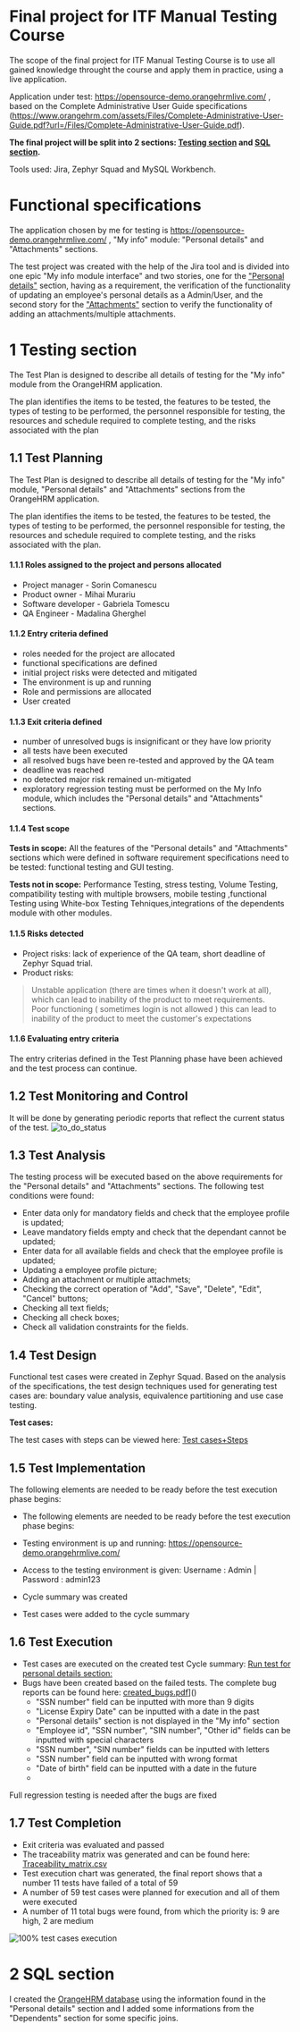 
# Final project for ITF Manual Testing Course

The scope of the final project for ITF Manual Testing Course is to use all gained knowledge throught the course and apply them in practice, using a live application. 

Application under test: https://opensource-demo.orangehrmlive.com/ , based on the Complete Administrative User Guide specifications (https://www.orangehrm.com/assets/Files/Complete-Administrative-User-Guide.pdf?url=/Files/Complete-Administrative-User-Guide.pdf).


**The final project will be split into 2 sections: [Testing section](https://github.com/madalinagherghel/manual_testing_portofolio/edit/main/Final%20Project/README.md#1-testing-section) and [SQL section](https://github.com/madalinagherghel/manual_testing_portofolio/edit/main/Final%20Project/README.md#2-sql-section).**

Tools used: Jira, Zephyr Squad and MySQL Workbench.


# Functional specifications

The application chosen by me for testing is https://opensource-demo.orangehrmlive.com/ , "My info" module: "Personal details" and "Attachments" sections.
   
The test project was created with the help of the Jira tool and is divided into one epic "My info module interface" and two stories, one for the ["Personal details"](https://github.com/madalinagherghel/manual_testing_portofolio/blob/main/Final%20Project/PersonalDetails_story.pdf) section, having as a requirement, the verification of the functionality of updating an employee's personal details as a Admin/User, and the second story for the ["Attachments"](https://github.com/madalinagherghel/manual_testing_portofolio/blob/main/Final%20Project/Attachments_story.pdf) section to verify the functionality of adding an attachments/multiple attachments.


# 1 Testing section

The Test Plan is designed to describe all details of testing for the "My info" module from the OrangeHRM application. 

The plan identifies the items to be tested, the features to be tested, the types of testing to be performed, the personnel responsible for testing, the resources and schedule required to complete testing, and the risks associated with the plan

## 1.1 Test Planning

The Test Plan is designed to describe all details of testing for the "My info" module, "Personal details" and "Attachments" sections from the OrangeHRM application. 

The plan identifies the items to be tested, the features to be tested, the types of testing to be performed, the personnel responsible for testing, the resources and schedule required to complete testing, and the risks associated with the plan.

#### 1.1.1 Roles assigned to the project and persons allocated

- Project manager - Sorin Comanescu
- Product owner - Mihai Murariu
- Software developer - Gabriela Tomescu
- QA Engineer - Madalina Gherghel

#### 1.1.2 Entry criteria defined

* roles needed for the project are allocated
* functional specifications are defined
* initial project risks were detected and mitigated
* The environment is up and running
* Role and permissions are allocated
* User created

#### 1.1.3 Exit criteria defined

* number of unresolved bugs is insignificant or they have low priority
* all tests have been executed
* all resolved bugs have been re-tested and approved by the QA team
* deadline was reached
* no detected major risk remained un-mitigated
* exploratory regression testing must be performed on the My Info module, which includes the "Personal details" and "Attachments" sections.


#### 1.1.4 Test scope

__Tests in scope:__  All the features of the "Personal details" and "Attachments" sections which were defined in software requirement specifications need to be tested: functional testing and GUI testing. 

__Tests not in scope:__ Performance Testing, stress testing, Volume Testing, compatibility testing with multiple browsers, mobile testing ,functional Testing using White-box Testing Tehniques,integrations of the dependents module with other modules. 

#### 1.1.5 Risks detected

* Project risks: lack of experience of the QA team, short deadline of Zephyr Squad trial.
* Product risks:</br> 
> Unstable application (there are times when it doesn't work at all), which can lead to inability of the product to meet requirements.</br> 
> Poor functioning ( sometimes login is not allowed ) this can lead to inability of the product to meet the customer's expectations

#### 1.1.6 Evaluating entry criteria

The entry criterias defined in the Test Planning phase have been achieved and the test process can continue. 

## 1.2 Test Monitoring and Control

It will be done by generating periodic reports that reflect the current status of the test.
![to_do_status](https://user-images.githubusercontent.com/112575459/193826816-5acac608-c16d-4b18-b7d7-1b5564456d5c.png)

## 1.3 Test Analysis

The testing process will be executed based on the above requirements for the "Personal details" and "Attachments" sections. The following test conditions were found:

* Enter data only for mandatory fields and check that the employee profile is updated;
* Leave mandatory fields empty and check that the dependant cannot be updated;
* Enter data for all available fields and check that the employee profile is updated;
* Updating a employee profile picture;
* Adding an attachment or multiple attachmets;
* Checking the correct operation of "Add", "Save", "Delete", "Edit", "Cancel" buttons;
* Checking all text fields;
* Checking all check boxes;
* Check all validation constraints for the fields.


## 1.4 Test Design

Functional test cases were created in Zephyr Squad. Based on the analysis of the specifications, the test design techniques used for generating test cases 
are: boundary value analysis, equivalence partitioning and use case testing.

**Test cases:**

The test cases with steps can be viewed here: [Test cases+Steps](https://github.com/madalinagherghel/manual_testing_portofolio/blob/main/Final%20Project/test_cases%20%2B%20steps.pdf)

## 1.5 Test Implementation

The following elements are needed to be ready before the test execution phase begins:

* The following elements are needed to be ready before the test execution phase begins:

* Testing environment is up and running: https://opensource-demo.orangehrmlive.com/
* Access to the testing environment is given: Username : Admin | Password : admin123
* Cycle summary was created
* Test cases were added to the cycle summary
 
## 1.6 Test Execution

* Test cases are executed on the created test Cycle summary: [Run test for personal details section:](https://github.com/madalinagherghel/manual_testing_portofolio/blob/main/Final%20Project/cycle_summary_execution.pdf)
* Bugs have been created based on the failed tests. The complete bug reports can be found here: [created_bugs.pdf](https://github.com/madalinagherghel/manual_testing_portofolio/blob/main/Final%20Project/all_bugs.pdf)]()
    *  "SSN number" field can be inputted with more than 9 digits
    *  "License Expiry Date" can be inputted with a date in the past
    *  "Personal details" section is not displayed in the "My info" section
    *  "Employee id", "SSN number", "SIN number", "Other id"  fields can be inputted with special characters
    *  "SSN number", "SIN number" fields can be inputted with letters
    *  "SSN number" field can be inputted with wrong format
    *  "Date of birth" field can be inputted with a date in the future
    *   
 Full regression testing is needed after the bugs are fixed


## 1.7 Test Completion

* Exit criteria was evaluated and passed
* The traceability matrix was generated and can be found here: [Traceability_matrix.csv](https://github.com/madalinagherghel/manual_testing_portofolio/blob/main/Final%20Project/traceability_matrix.xlsx)
* Test execution chart was generated, the final report shows that a number 11 tests have failed of a total of 59
* A number of 59 test cases were planned for execution and all of them were executed
* A number of 11 total bugs were found, from which the priority is: 9 are high, 2 are medium 

![100% test cases execution](https://user-images.githubusercontent.com/112575459/193821732-8fd14359-2c50-423d-b995-bb14e7b7b191.png)


# 2 SQL section

I created the [OrangeHRM database](https://github.com/madalinagherghel/manual_testing_portofolio/blob/main/Final%20Project/orangehrm.sql) using the information found in the "Personal details" section and I added some informations from the "Dependents" section for some specific joins.

